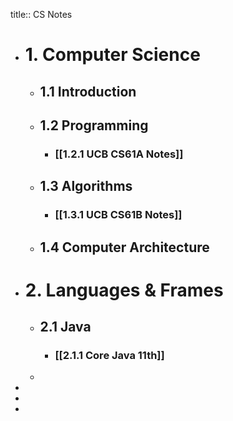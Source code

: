 title:: CS Notes

- # 1. Computer Science
	- ## 1.1 Introduction
	- ## 1.2 Programming
		- ### [[1.2.1 UCB CS61A Notes]]
	- ## 1.3 Algorithms
		- ### [[1.3.1 UCB CS61B Notes]]
	- ## 1.4 Computer Architecture
- # 2. Languages & Frames
	- ## 2.1 Java
		- ### [[2.1.1 Core Java 11th]]
	-
-
-
-